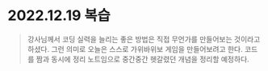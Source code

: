 # 2022.12.19 복습
> 강사님께서 코딩 실력을 늘리는 좋은 방법은 직접 무언가를 만들어보는 것이라고 하셨다.
> 그런 의미로 오늘은 스스로 가위바위보 게임을 만들어보려고 한다. 코드를 짬과 동시에 정리 노트임으로 중간중간 헷갈렸던 개념을 정리할 예정하다.